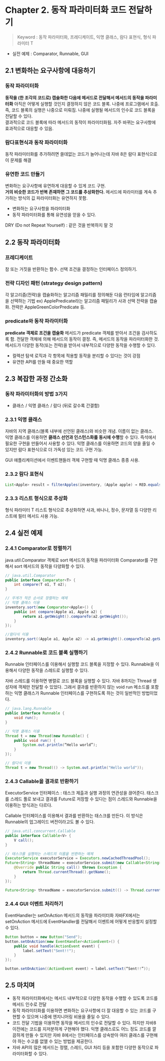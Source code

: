 # Chapter 2. 동작 파라미터화 코드 전달하기
> Keyword : 동작 파라미터화, 프레디케이트, 익명 클래스, 람다 표현식, 형식 파라미터 T

- 실전 예제 : Comparator, Runnable, GUI

## 2.1 변화하는 요구사항에 대응하기
### 동작 파라미터화
**동작을 (한 조각의 코드로) 캡슐화한 다음에 메서드로 전달해서 메서드의 동작을 파라미터화**
아직은 어떻게 실행할 것인지 결정하지 않은 코드 블록. 나중에 프로그램에서 호출.  
즉, 코드 블록의 실행은 나중으로 미뤄짐. 나중에 실행될 메서드의 인수로 코드 블록을 전달할 수 있다.  
결과적으로 코드 블록에 따라 메서드의 동작이 파라미터화됨.
자주 바뀌는 요구사항에 효과적으로 대응할 수 있음.

### 람다표현식과 동작 파라미터화
동작 파라미터화를 추가하려면 쓸데없는 코드가 늘어나는데 자바 8은 람다 표현식으로 이 문제를 해결

### 유연한 코드 만들기
변화하는 요구사항에 유연하게 대응할 수 있게 코드 구현.  
**거의 비슷한 코드가 반복 존재하면 그 코드를 추상화한다.**
메서드에 파라미터를 계속 추가하는 방식의 깂 파라미터화는 유연하지 못함.

- 변화하는 요구사항을 파라미터화
- 동작 파라미터화를 통해 유연성을 얻을 수 있다.

DRY (Do not Repeat Yourself) : 같은 것을 반복하지 말 것

## 2.2 동작 파라미터화
### 프레디케이트
참 또는 거짓을 반환하는 함수.
선택 조건을 결정하는 인터페이스 정의하기.

### 전략 디자인 패턴 (strategy design pattern)
각 알고리즘(전략)을 캡슐화하는 알고리즘 패밀리를 정의해둔 다음 런타임에 알고리즘을 선택하는 기법
ex) ApplePredicate라는 알고리즘 패밀리가 사과 선택 전략을 캡슐화. 전략은 AppleGreenColorPredicate 등.

### predicate와 동작 파라미터화
**predicate 객체로 조건을 캡슐화**
메서드가 predicate 객체를 받아서 조건을 검사하도록 함.
전달한 객체에 의해 메서드의 동작이 결정. 즉, 메서드의 동작을 파라미터화한 것.
메서드가 다양한 동작(또는 전략)을 받아서 내부적으로 다양한 동작을 수행할 수 있다.
- 컬렉션 탐색 로직과 각 항목에 적용할 동작을 분리할 수 있다는 것이 강점
- 유연한 API를 만들 때 중요한 역할



## 2.3 복잡한 과정 간소화
### 동작 파라미터화의 방법 3가지
- 클래스 / 익명 클래스 / 람다 (뒤로 갈수록 간결함)

### 2.3.1 익명 클래스
자바의 지역 클래스(블록 내부에 선언된 클래스)와 비슷한 개념. 이름이 없는 클래스.  
익명 클래스를 이용하면 **클래스 선언과 인스턴스화를 동시에 수행**할 수 있다. 즉석에서 필요한 구현을 만들어서 사용할 수 있다.
익명 클래스를 이용하면 코드의 양을 줄일 수 있지만 람다 표현식으로 더 가독성 있는 코드 구현 가능.  

GUI 애플리케이션에서 이벤트핸들러 객체 구현할 때 익명 클래스 종종 사용.  

### 2.3.2 람다 표현식
```java
List<Apple> result = filterApples(inventory, (Apple apple) → RED.equals(apple.getColor()));
```

### 2.3.3 리스트 형식으로 추상화
형식 파라미터 T
리스트 형식으로 추상화하면 사과, 바나나, 정수, 문자열 등 다양한 리스트에 필터 메서드 사용 가능.


## 2.4 실전 예제
### 2.4.1 Comparator로 정렬하기
java.util.Comparator 객체로 sort 메서드의 동작을 파라미터화
Comparator를 구현해서 sort 메서드의 동작을 다양화할 수 있다.
```java
// java.util.Comparator
public interface Comparator<T> {
    int compare(T o1, T o2);
}
```
```java
// 무게가 적은 순서로 정렬하는 예제
// 익명 클래스 이용
inventory.sort(new Comparator<Apple>() {
    public int compare(Apple a1, Apple a2) {
        return a1.getWeight().compareTo(a2.getWeight());
    }
});

//람다식 이용
inventory.sort((Apple a1, Apple a2) -> a1.getWeight().compareTo(a2.getWeight()));
```

### 2.4.2 Runnable로 코드 블록 실행하기
Runnable 인터페이스를 이용해서 실행할 코드 블록을 지정할 수 있다.
Runnable을 이용해서 다양한 동작을 스레드로 실행할 수 있다.

자바 스레드를 이용하면 병렬로 코드 블록을 실행할 수 있다.
자바 8까지는 Thread 생성자에 객체만 전달할 수 있었다.
그래서 결과를 반환하지 않는 void run 메소드를 포함하는 익명 클래스가 Runnable 인터페이스를 구현하도록 하는 것이 일반적인 방법이었다.

```java
// java.lang.Runnable
public interface Runnable {
    void run();
}
```
```java
// 익명 클래스 이용
Thread t = new Thread(new Runnable() {
    public void run() {
        System.out.println(“Hello world”);
    }
});

// 람다식 이용
Thread t = new Thread(() -> System.out.println("Hello world"));
```

### 2.4.3 Callable을 결과로 반환하기
ExecutorService 인터페이스 : 태스크 제출과 실행 과정의 연관성을 끊어준다. 
태스크를 스레드 풀로 보내고 결과를 Future로 저장할 수 있다는 점이 스레드와 Runnable을 이용하는 방식과는 다르다.  

Callable 인터페이스를 이용해서 결과를 반환하는 태스크를 만든다. 이 방식은 Runnable의 업그레이드 버전이라고도 볼 수 있다.
```java
// java.util.concurrent.Callable 
public interface Callable<V> { 
    V call();
}
```
```java
// 태스크를 실행하는 스레드의 이름을 반환하는 예제
ExecutorService executorService = Executors.newCachedThreadPool();
Future<String> threadName = executorService.submit(new Callable<String>() {
    @Override public String call() throws Exception {
        return Thread.currentThread().getName();
    }
});

Future<String> threadName = executorService.submit(() -> Thread.currentThread().getName());
```

### 2.4.4 GUI 이벤트 처리하기
EventHandler는 setOnAction 메서드의 동작을 파라미터화
자바FX에서는 setOnAction 메서드에 EventHandler를 전달해서 이벤트에 어떻게 반응할지 설정할 수 있다.

```java
Button button = new Button("Send");
button.setOnAction(new EventHandler<ActionEvent>() {
    public void handle(ActionEvent event) {
        label.setText("Sent!!");
    }
});

button.setOnAction((ActionEvent event) → label.setText(“Sent!!”));
```

## 2.5 마치며
- 동작 파라미터화에서는 메서드 내부적으로 다양한 동작을 수행할 수 있도록 코드를 메서드 인수로 전달
- 동작 파라미터화를 이용하면 변화하는 요구사항에 더 잘 대응할 수 있는 코드를 구현할 수 있으며 나중에 엔지니어링 비용을 줄일 수 있다.
- 코드 전달 기법을 이용하면 동작을 메서드의 인수로 전달할 수 있다. 하지만 자바8 이전에는 코드를 지저분하게 구현해야 했다. 익명 클래스로도 어느 정도 코드를 깔끔하게 만들 수 있지만 자바 8에서는 인터페이스를 상속받아 여러 클래스를 구현해야 하는 수고를 없앨 수 있는 방법을 제공한다.
- 자바 API의 많은 메서드는 정렬, 스레드, GUI 처리 등을 포함한 다양한 동작으로 파라미터화할 수 있다.